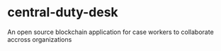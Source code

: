 # central-duty-desk
An open source blockchain application for case workers to collaborate accross organizations
